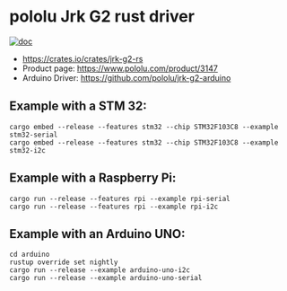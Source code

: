 # pololu Jrk G2 rust driver

[![doc](https://docs.rs/jrk-g2-rs/badge.svg)](https://docs.rs/jrk-g2-rs)

- https://crates.io/crates/jrk-g2-rs
- Product page: https://www.pololu.com/product/3147
- Arduino Driver: https://github.com/pololu/jrk-g2-arduino

## Example with a STM 32:

```
cargo embed --release --features stm32 --chip STM32F103C8 --example stm32-serial
cargo embed --release --features stm32 --chip STM32F103C8 --example stm32-i2c
```

## Example with a Raspberry Pi:

```
cargo run --release --features rpi --example rpi-serial
cargo run --release --features rpi --example rpi-i2c
```

## Example with an Arduino UNO:

```
cd arduino
rustup override set nightly
cargo run --release --example arduino-uno-i2c
cargo run --release --example arduino-uno-serial
```
